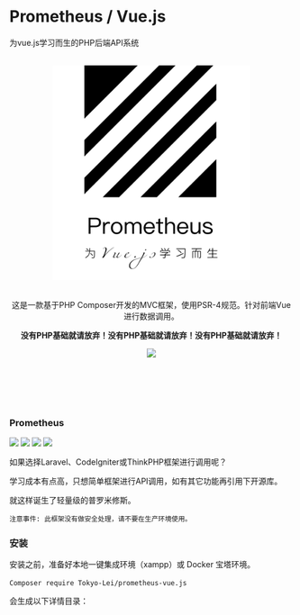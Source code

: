
# Prometheus / Vue.js
为vue.js学习而生的PHP后端API系统
<br><br>
<div align=center>
<img src="https://github.com/Tokyo-Lei/prometheus-vue.js/blob/main/logo.png" width="350">
</div>
<br>
<div align=center>
<p>这是一款基于PHP Composer开发的MVC框架，使用PSR-4规范。针对前端Vue进行数据调用。</p>

<p><b>没有PHP基础就请放弃！没有PHP基础就请放弃！没有PHP基础就请放弃！</b></p>
<img src="https://img.shields.io/badge/No%20PHP%20foundation,%20please%20do%20not%20use%EF%BC%81-E4405F?style=for-the-badge&logo=&logoColor=white"》>
</div>



  
 <br><br>
---
### Prometheus
<img src="https://img.shields.io/badge/php-8.1-blue"> <img src="https://img.shields.io/badge/nginx-1.23.x-red"> <img src="https://img.shields.io/badge/Composer-2.5.X-orange"> <img src="https://img.shields.io/badge/Mysql-5.6%20%2B-yellow">

如果选择Laravel、CodeIgniter或ThinkPHP框架进行调用呢？

学习成本有点高，只想简单框架进行API调用，如有其它功能再引用下开源库。

就这样诞生了轻量级的普罗米修斯。

`注意事件:
此框架没有做安全处理，请不要在生产环境使用。`

### 安装
安装之前，准备好本地一键集成环境（xampp）或 Docker 宝塔环境。

`Composer require Tokyo-Lei/prometheus-vue.js`

会生成以下详情目录：
